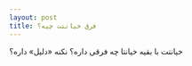 ```yaml
---
layout: post
title: فرق خیانتت چیه؟
---
```


خیانتت با بقیه خیانتا چه فرقی داره؟ نکنه «دلیل» داره؟
